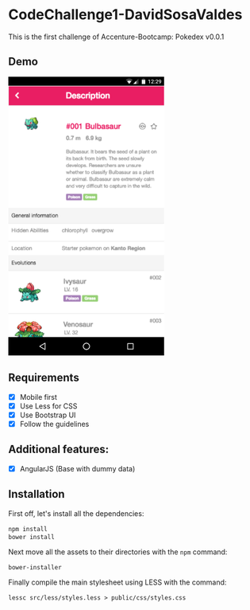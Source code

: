 # CodeChallenge1-DavidSosaValdes

This is the first challenge of Accenture-Bootcamp: Pokedex v0.0.1

## Demo

![Demo1](screenshots/demo-1.png)

## Requirements

- [X] Mobile first
- [X] Use Less for CSS
- [X] Use Bootstrap UI
- [X] Follow the guidelines

## Additional features:

- [X] AngularJS (Base with dummy data)

## Installation

First off, let's install all the dependencies:

	npm install
	bower install

Next move all the assets to their directories with the `npm` command:

	bower-installer

Finally compile the main stylesheet using LESS with the command:

	lessc src/less/styles.less > public/css/styles.css
